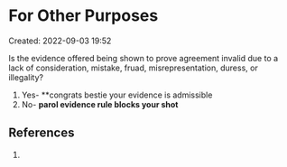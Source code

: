 # For Other Purposes
Created: 2022-09-03 19:52

Is the evidence offered being shown to prove agreement invalid due to a lack of consideration, mistake, fruad, misrepresentation, duress, or illegality?

1. Yes- **congrats bestie your evidence is admissible
2. No- **parol evidence rule blocks your shot**


## References

1. 